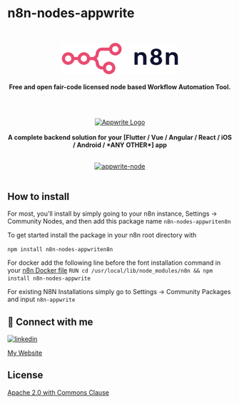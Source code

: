 # n8n-nodes-appwrite

<br />
<p align="center">
    <a href="https://appwrite.io" target="_blank"><img width="260" height="" src="https://raw.githubusercontent.com/n8n-io/n8n/master/assets/n8n-logo.png" alt="Appwrite Logo"></a>
    <br />
    <br />
    <b>Free and open fair-code licensed node based Workflow Automation Tool.</b>
    <br />
    <br />
</p>

<br />
<p align="center">
    <a href="https://appwrite.io" target="_blank"><img width="260" height="" src="https://appwrite.io/images/appwrite.svg" alt="Appwrite Logo"></a>
    <br />
    <br />
    <b>A complete backend solution for your [Flutter / Vue / Angular / React / iOS / Android / *ANY OTHER*] app</b>
    <br />
    <br />
</p>

<p align="center">
    <a href="https://n8n.io" target="_blank"><img width="600" height="" src="/n8n-appwrite-node.png" alt="appwrite-node"></a>
    <br />
    <br />
</p>

## How to install

For most, you'll install by simply going to your n8n instance, Settings -> Community Nodes, and then add
this package name `n8n-nodes-appwriten8n`

To get started install the package in your n8n root directory with

`npm install n8n-nodes-appwriten8n`


For docker add the following line before the font installation command in your [n8n Docker file](https://github.com/n8n-io/n8n/blob/master/docker/images/n8n/Dockerfile)
`RUN cd /usr/local/lib/node_modules/n8n && npm install n8n-nodes-appwrite`

For existing N8N Installations simply go to Settings -> Community Packages and input `n8n-appwrite`

## 🔗 Connect with me

[![linkedin](https://img.shields.io/badge/linkedin-0A66C2?style=for-the-badge&logo=linkedin&logoColor=white)](https://www.linkedin.com/in/zachhandley)

[My Website](https://zachhandley.com)


## License

[Apache 2.0 with Commons Clause](https://github.com/n8n-io/n8n/blob/master/packages/nodes-base/LICENSE.md)
